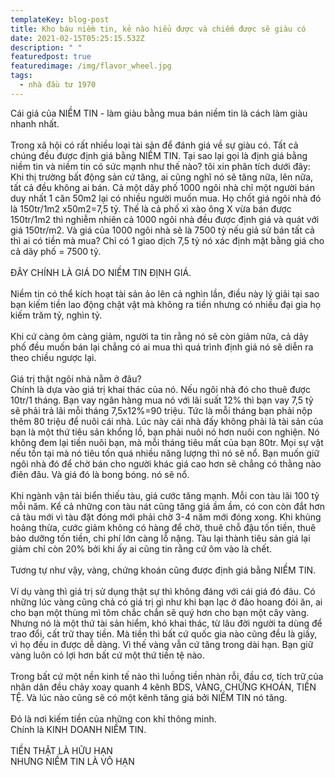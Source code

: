```yaml
---
templateKey: blog-post
title: Kho báu niềm tin, kẻ nào hiểu được và chiếm được sẽ giàu có
date: 2021-02-15T05:25:15.532Z
description: " "
featuredpost: true
featuredimage: /img/flavor_wheel.jpg
tags:
  - nhà đầu tư 1970
---
```

Cái giá của NIỀM TIN - làm giàu bằng mua bán niềm tin là cách làm giàu nhanh nhất.\
\
Trong xã hội có rất nhiều loại tài sản để đánh giá về sự giàu có. Tất cả chúng đều được định giá bằng NIỀM TIN. Tại sao lại gọi là định giá bằng niềm tin và niềm tin có sức mạnh như thế nào? tôi xin phân tích dưới đây:\
Khi thị trường bất động sản cứ tăng, ai cũng nghĩ nó sẽ tăng nữa, lên nữa, tất cả đều không ai bán. Cả một dãy phố 1000 ngôi nhà chỉ một người bán duy nhất 1 căn 50m2 lại có nhiều người muốn mua. Họ chốt giá ngôi nhà đó là 150tr/1m2 x50m2=7,5 tỷ. Thế là cả phố xì xào ông X vừa bán được 150tr/1m2 thì nghiễm nhiên cả 1000 ngôi nhà đều được định giá và quát với giá 150tr/m2. Và giá của 1000 ngôi nhà sẽ là 7500 tỷ nếu giả sử bán tất cả thì ai có tiền mà mua? Chỉ có 1 giao dịch 7,5 tỷ nó xác định mặt bằng giá cho cả dãy phố = 7500 tỷ.\
\
ĐÂY CHÍNH LÀ GIÁ DO NIỀM TIN ĐỊNH GIÁ.\
\
Niềm tin có thể kích hoạt tài sản ảo lên cả nghìn lần, điều này lý giải tại sao bạn kiếm tiền lao động chật vật mà không ra tiền nhưng có nhiều đại gia họ kiếm trăm tỷ, nghìn tỷ.\
\
Khi cứ càng ôm càng giảm, người ta tin rằng nó sẽ còn giảm nữa, cả dãy phố đều muốn bán lại chẳng có ai mua thì quá trình định giá nó sẽ diễn ra theo chiều ngược lại.\
\
Giá trị thật ngôi nhà nằm ở đâu?\
Chính là dựa vào giá trị khai thác của nó. Nếu ngôi nhà đó cho thuê được 10tr/1 tháng. Bạn vay ngân hàng mua nó với lãi suất 12% thì bạn vay 7,5 tỷ sẽ phải trả lãi mỗi tháng 7,5x12%=90 triệu. Tức là mỗi tháng bạn phải nộp thêm 80 triệu để nuôi cái nhà. Lúc này cái nhà đấy không phải là tài sản của bạn là một thứ tiêu sản khổng lồ, bạn phải nuôi nó hơn nuôi con nghiện. Nó không đem lại tiền nuôi bạn, mà mỗi tháng tiêu mất của bạn 80tr. Mọi sự vật nếu tồn tại mà nó tiêu tốn quá nhiều năng lượng thì nó sẽ nổ. Bạn muốn giữ ngôi nhà đó để chờ bán cho người khác giá cao hơn sẽ chẳng có thằng nào điên đâu. Và giá đó là bong bóng. nó sẽ nổ.\
\
Khi ngành vận tải biển thiếu tàu, giá cước tăng mạnh. Mỗi con tàu lãi 100 tỷ mỗi năm. Kể cả những con tàu nát cũng tăng giá ầm ầm, có con còn đắt hơn cả tàu mới vì tàu đặt đóng mới phải chờ 3-4 năm mới đóng xong. Khi khủng hoảng thừa, cước giảm không có hàng để chờ, thuê chỗ đậu tốn tiền, thuê bảo dưỡng tốn tiền, chi phí lớn càng lỗ nặng. Tàu lại thành tiêu sản giá lại giảm chỉ còn 20% bởi khi ấy ai cũng tin rằng cứ ôm vào là chết.\
\
Tương tự như vậy, vàng, chứng khoán cũng được định giá bằng NIỀM TIN.\
\
Ví dụ vàng thì giá trị sử dụng thật sự thì không đáng với cái giá đó đâu. Có những lúc vàng cũng chả có giá trị gì như khi bạn lạc ở đảo hoang đói ăn, ai cho bạn một thùng mì tôm chắc chắn sẽ quý hơn cho bạn một cây vàng. Nhưng nó là một thứ tài sản hiểm, khó khai thác, từ lâu đời người ta dùng để trao đổi, cất trữ thay tiền. Mà tiền thì bất cứ quốc gia nào cũng đều là giấy, vì họ đều in được dễ dàng. Vì thế vàng vẫn cứ tăng trong dài hạn. Bạn giữ vàng luôn có lợi hơn bất cứ một thứ tiền tệ nào.\
\
Trong bất cứ một nền kinh tế nào thì luồng tiền nhàn rỗi, đầu cơ, tích trữ của nhân dân đều chảy xoay quanh 4 kênh BDS, VÀNG, CHỨNG KHOÁN, TIỀN TỆ. Và lúc nào cũng sẽ có một kênh tăng giá bởi NIỀM TIN nó tăng.\
\
Đó là nơi kiếm tiền của những con khỉ thông minh.\
Chính là KINH DOANH NIỀM TIN.\
\
TIỀN THẬT LÀ HỮU HẠN\
NHƯNG NIỀM TIN LÀ VÔ HẠN